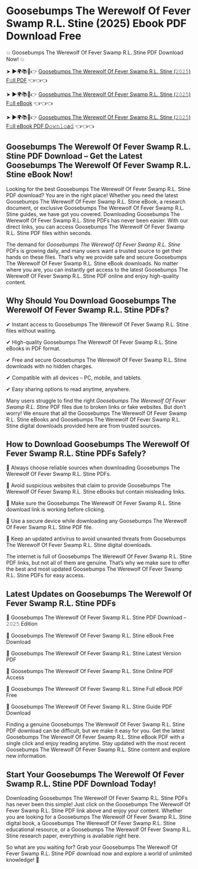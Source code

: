 # Goosebumps The Werewolf Of Fever Swamp R.L. Stine (2025) Ebook PDF Download Free

💥 Goosebumps The Werewolf Of Fever Swamp R.L. Stine PDF Download Now! 💥

➤ ►🌍📚📱👉 [Goosebumps The Werewolf Of Fever Swamp R.L. Stine (𝟸𝟶𝟸𝟻) F𝚞ll PDF](https://getpdf.xyz/goosebumps-the-werewolf-of-fever-swamp-r.l.-stine) 👈👈👈


➤ ►🌍📚📱👉 [Goosebumps The Werewolf Of Fever Swamp R.L. Stine (𝟸𝟶𝟸𝟻) F𝚞ll eBook](https://getpdf.xyz/goosebumps-the-werewolf-of-fever-swamp-r.l.-stine) 👈👈👈


➤ ►🌍📚📱👉 [Goosebumps The Werewolf Of Fever Swamp R.L. Stine (𝟸𝟶𝟸𝟻) F𝚞ll eBook PDF D𝚘𝚠𝚗𝚕𝚘a𝚍](https://getpdf.xyz/goosebumps-the-werewolf-of-fever-swamp-r.l.-stine) 👈👈👈


## Goosebumps The Werewolf Of Fever Swamp R.L. Stine PDF Download – Get the Latest Goosebumps The Werewolf Of Fever Swamp R.L. Stine eBook Now!

Looking for the best Goosebumps The Werewolf Of Fever Swamp R.L. Stine PDF download? You are in the right place! Whether you need the latest Goosebumps The Werewolf Of Fever Swamp R.L. Stine eBook, a research document, or exclusive Goosebumps The Werewolf Of Fever Swamp R.L. Stine guides, we have got you covered. Downloading Goosebumps The Werewolf Of Fever Swamp R.L. Stine PDFs has never been easier. With our direct links, you can access Goosebumps The Werewolf Of Fever Swamp R.L. Stine PDF files within seconds.

The demand for *Goosebumps The Werewolf Of Fever Swamp R.L. Stine* PDFs is growing daily, and many users want a trusted source to get their hands on these files. That’s why we provide safe and secure Goosebumps The Werewolf Of Fever Swamp R.L. Stine eBook downloads. No matter where you are, you can instantly get access to the latest Goosebumps The Werewolf Of Fever Swamp R.L. Stine PDF online and enjoy high-quality content.

## Why Should You Download Goosebumps The Werewolf Of Fever Swamp R.L. Stine PDFs?

✔ Instant access to Goosebumps The Werewolf Of Fever Swamp R.L. Stine files without waiting.

✔ High-quality Goosebumps The Werewolf Of Fever Swamp R.L. Stine eBooks in PDF format.

✔ Free and secure Goosebumps The Werewolf Of Fever Swamp R.L. Stine downloads with no hidden charges.

✔ Compatible with all devices – PC, mobile, and tablets.

✔ Easy sharing options to read anytime, anywhere.

Many users struggle to find the right *Goosebumps The Werewolf Of Fever Swamp R.L. Stine* PDF files due to broken links or fake websites. But don’t worry! We ensure that all the Goosebumps The Werewolf Of Fever Swamp R.L. Stine eBooks and Goosebumps The Werewolf Of Fever Swamp R.L. Stine digital downloads provided here are from trusted sources.

## How to Download Goosebumps The Werewolf Of Fever Swamp R.L. Stine PDFs Safely?

📌 Always choose reliable sources when downloading Goosebumps The Werewolf Of Fever Swamp R.L. Stine PDFs.

📌 Avoid suspicious websites that claim to provide Goosebumps The Werewolf Of Fever Swamp R.L. Stine eBooks but contain misleading links.

📌 Make sure the Goosebumps The Werewolf Of Fever Swamp R.L. Stine download link is working before clicking.

📌 Use a secure device while downloading any Goosebumps The Werewolf Of Fever Swamp R.L. Stine PDF file.

📌 Keep an updated antivirus to avoid unwanted threats from Goosebumps The Werewolf Of Fever Swamp R.L. Stine digital downloads.

The internet is full of Goosebumps The Werewolf Of Fever Swamp R.L. Stine PDF links, but not all of them are genuine. That’s why we make sure to offer the best and most updated Goosebumps The Werewolf Of Fever Swamp R.L. Stine PDFs for easy access.

## Latest Updates on Goosebumps The Werewolf Of Fever Swamp R.L. Stine PDFs

🔹 Goosebumps The Werewolf Of Fever Swamp R.L. Stine PDF Download – 𝟸𝟶𝟸𝟻 Edition

🔹 Goosebumps The Werewolf Of Fever Swamp R.L. Stine eBook Free Download

🔹 Goosebumps The Werewolf Of Fever Swamp R.L. Stine Latest Version PDF

🔹 Goosebumps The Werewolf Of Fever Swamp R.L. Stine Online PDF Access

🔹 Goosebumps The Werewolf Of Fever Swamp R.L. Stine Full eBook PDF Free

🔹 Goosebumps The Werewolf Of Fever Swamp R.L. Stine Guide PDF Download

Finding a genuine Goosebumps The Werewolf Of Fever Swamp R.L. Stine PDF download can be difficult, but we make it easy for you. Get the latest Goosebumps The Werewolf Of Fever Swamp R.L. Stine eBook PDF with a single click and enjoy reading anytime. Stay updated with the most recent Goosebumps The Werewolf Of Fever Swamp R.L. Stine content and explore new information.

## Start Your Goosebumps The Werewolf Of Fever Swamp R.L. Stine PDF Download Today!

Downloading Goosebumps The Werewolf Of Fever Swamp R.L. Stine PDFs has never been this simple! Just click on the Goosebumps The Werewolf Of Fever Swamp R.L. Stine PDF link above and enjoy your content. Whether you are looking for a Goosebumps The Werewolf Of Fever Swamp R.L. Stine digital book, a Goosebumps The Werewolf Of Fever Swamp R.L. Stine educational resource, or a Goosebumps The Werewolf Of Fever Swamp R.L. Stine research paper, everything is available right here.

So what are you waiting for? Grab your Goosebumps The Werewolf Of Fever Swamp R.L. Stine PDF download now and explore a world of unlimited knowledge! 🚀